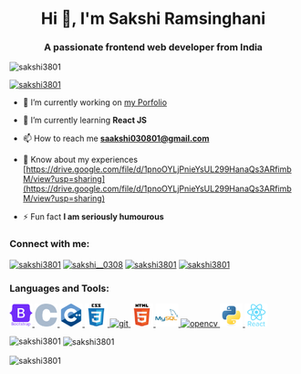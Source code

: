 <h1 align="center">Hi 👋, I'm Sakshi Ramsinghani</h1>
<h3 align="center">A passionate frontend web developer from India</h3>

<p align="left"> <img src="https://komarev.com/ghpvc/?username=sakshi3801&label=Profile%20views&color=0e75b6&style=flat" alt="sakshi3801" /> </p>

<p align="left"> <a href="https://github.com/ryo-ma/github-profile-trophy"><img src="https://github-profile-trophy.vercel.app/?username=sakshi3801" alt="sakshi3801" /></a> </p>

- 🔭 I’m currently working on [my Porfolio](https://github.com/sakshi3801/Portfolio)

- 🌱 I’m currently learning **React JS**

- 📫 How to reach me **saakshi030801@gmail.com**

- 📄 Know about my experiences [https://drive.google.com/file/d/1pnoOYLjPnieYsUL299HanaQs3ARfimbM/view?usp=sharing](https://drive.google.com/file/d/1pnoOYLjPnieYsUL299HanaQs3ARfimbM/view?usp=sharing)

- ⚡ Fun fact **I am seriously humourous**

<h3 align="left">Connect with me:</h3>
<p align="left">
<a href="https://twitter.com/sakshi3801" target="blank"><img align="center" src="https://raw.githubusercontent.com/rahuldkjain/github-profile-readme-generator/neutral-icons/src/images/icons/Social/twitter.svg" alt="sakshi3801" height="30" width="40" /></a>
<a href="https://instagram.com/sakshi__0308" target="blank"><img align="center" src="https://raw.githubusercontent.com/rahuldkjain/github-profile-readme-generator/neutral-icons/src/images/icons/Social/instagram.svg" alt="sakshi__0308" height="30" width="40" /></a>
<a href="https://codeforces.com/profile/sakshi3801" target="blank"><img align="center" src="https://cdn.jsdelivr.net/npm/simple-icons@3.0.1/icons/codeforces.svg" alt="sakshi3801" height="30" width="40" /></a>
<a href="https://www.leetcode.com/sakshi3801" target="blank"><img align="center" src="https://raw.githubusercontent.com/rahuldkjain/github-profile-readme-generator/neutral-icons/src/images/icons/Social/leet-code.svg" alt="sakshi3801" height="30" width="40" /></a>
</p>

<h3 align="left">Languages and Tools:</h3>
<p align="left"> <a href="https://getbootstrap.com" target="_blank"> <img src="https://raw.githubusercontent.com/devicons/devicon/master/icons/bootstrap/bootstrap-plain-wordmark.svg" alt="bootstrap" width="40" height="40"/> </a> <a href="https://www.cprogramming.com/" target="_blank"> <img src="https://raw.githubusercontent.com/devicons/devicon/master/icons/c/c-original.svg" alt="c" width="40" height="40"/> </a> <a href="https://www.w3schools.com/cpp/" target="_blank"> <img src="https://raw.githubusercontent.com/devicons/devicon/master/icons/cplusplus/cplusplus-original.svg" alt="cplusplus" width="40" height="40"/> </a> <a href="https://www.w3schools.com/css/" target="_blank"> <img src="https://raw.githubusercontent.com/devicons/devicon/master/icons/css3/css3-original-wordmark.svg" alt="css3" width="40" height="40"/> </a> <a href="https://git-scm.com/" target="_blank"> <img src="https://www.vectorlogo.zone/logos/git-scm/git-scm-icon.svg" alt="git" width="40" height="40"/> </a> <a href="https://www.w3.org/html/" target="_blank"> <img src="https://raw.githubusercontent.com/devicons/devicon/master/icons/html5/html5-original-wordmark.svg" alt="html5" width="40" height="40"/> </a> <a href="https://www.mysql.com/" target="_blank"> <img src="https://raw.githubusercontent.com/devicons/devicon/master/icons/mysql/mysql-original-wordmark.svg" alt="mysql" width="40" height="40"/> </a> <a href="https://opencv.org/" target="_blank"> <img src="https://www.vectorlogo.zone/logos/opencv/opencv-icon.svg" alt="opencv" width="40" height="40"/> </a> <a href="https://www.python.org" target="_blank"> <img src="https://raw.githubusercontent.com/devicons/devicon/master/icons/python/python-original.svg" alt="python" width="40" height="40"/> </a> <a href="https://reactjs.org/" target="_blank"> <img src="https://raw.githubusercontent.com/devicons/devicon/master/icons/react/react-original-wordmark.svg" alt="react" width="40" height="40"/> </a> </p>

<p><img align="left" src="https://github-readme-stats.vercel.app/api/top-langs?username=sakshi3801&show_icons=true&locale=en&layout=compact" alt="sakshi3801" /></p>

<p>&nbsp;<img align="center" src="https://github-readme-stats.vercel.app/api?username=sakshi3801&show_icons=true&locale=en" alt="sakshi3801" /></p>

<p><img align="center" src="https://github-readme-streak-stats.herokuapp.com/?user=sakshi3801&" alt="sakshi3801" /></p>

